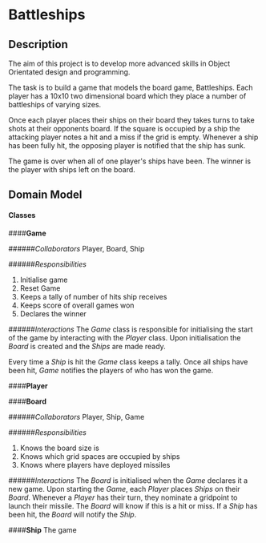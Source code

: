 # Battleships

## Description

The aim of this project is to develop more advanced skills in Object Orientated design and programming.

The task is to build a game that models the board game, Battleships. Each player has a 10x10 two dimensional board which they place a number of battleships of varying sizes.

Once each player places their ships on their board they takes turns to take shots at their opponents board. If the square is occupied by a ship the attacking player notes a hit and a miss if the grid is empty.  Whenever a ship has been fully hit, the opposing player is notified that the ship has sunk.  

The game is over when all of one player's ships have been. The winner is the player with ships left on the board.

## Domain Model

#### Classes

####**Game**

######*Collaborators*
Player, Board, Ship

######*Responsibilities*
1. Initialise game
2. Reset Game
3. Keeps a tally of number of hits ship receives
4. Keeps score of overall games won
5. Declares the winner

######*Interactions*
The *Game* class is responsible for initialising the start of the game
by interacting with the *Player* class. Upon initialisation the *Board*
is created and the *Ships* are made ready.

Every time a *Ship* is hit the *Game* class keeps a tally. Once all ships have been hit, *Game* notifies the players of who has won the game.

####**Player**

####**Board**

######*Collaborators*
Player, Ship, Game

######*Responsibilities*
1. Knows the board size is
2. Knows which grid spaces are occupied by ships
3. Knows where players have deployed missiles

######*Interactions*
The *Board* is initialised when the *Game* declares it a new game. Upon starting the *Game*, each *Player* places *Ships* on their *Board*.  Whenever a *Player* has their turn, they nominate a gridpoint to launch their missile.  The *Board* will know if this is a hit or miss.  If a *Ship* has been hit, the *Board* will notify the *Ship*.    

####**Ship**
The game
